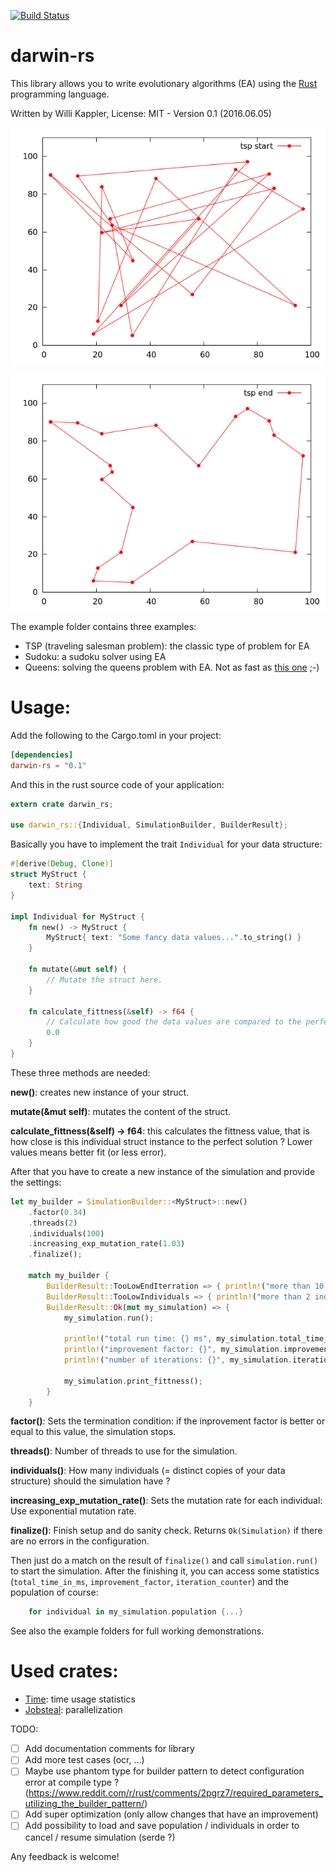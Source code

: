 [![Build Status](https://travis-ci.org/willi-kappler/darwin-rs.svg?branch=master)](https://travis-ci.org/willi-kappler/darwin-rs)

# darwin-rs
This library allows you to write evolutionary algorithms (EA) using the [Rust](https://www.rust-lang.org/) programming language.

Written by Willi Kappler, License: MIT - Version 0.1 (2016.06.05)


![tsp start](tsp_start.png)

![tsp end](tsp_end.png)

The example folder contains three examples:

- TSP (traveling salesman problem): the classic type of problem for EA
- Sudoku: a sudoku solver using EA
- Queens: solving the queens problem with EA. Not as fast as [this one](https://github.com/reem/rust-n-queens) ;-)

# Usage:
Add the following to the Cargo.toml in your project:

```toml
[dependencies]
darwin-rs = "0.1"
```

And this in the rust source code of your application:

```rust
extern crate darwin_rs;

use darwin_rs::{Individual, SimulationBuilder, BuilderResult};
```

Basically you have to implement the trait ```Individual``` for your data structure:

```rust
#[derive(Debug, Clone)]
struct MyStruct {
    text: String
}

impl Individual for MyStruct {
    fn new() -> MyStruct {
        MyStruct{ text: "Some fancy data values...".to_string() }
    }

    fn mutate(&mut self) {
        // Mutate the struct here.
    }

    fn calculate_fittness(&self) -> f64 {
        // Calculate how good the data values are compared to the perfect solution
        0.0
    }
}
```

These three methods are needed:

**new()**: creates new instance of your struct.

**mutate(&mut self)**: mutates the content of the struct.

**calculate_fittness(&self) -> f64**: this calculates the fittness value, that is how close is this individual struct instance to the perfect solution ? Lower values means better fit (or less error).


After that you have to create a new instance of the simulation and provide the settings:


```rust
let my_builder = SimulationBuilder::<MyStruct>::new()
    .factor(0.34)
    .threads(2)
    .individuals(100)
    .increasing_exp_mutation_rate(1.03)
    .finalize();

    match my_builder {
        BuilderResult::TooLowEndIterration => { println!("more than 10 iteratons needed") },
        BuilderResult::TooLowIndividuals => { println!("more than 2 individuals needed") },
        BuilderResult::Ok(mut my_simulation) => {
            my_simulation.run();

            println!("total run time: {} ms", my_simulation.total_time_in_ms);
            println!("improvement factor: {}", my_simulation.improvement_factor);
            println!("number of iterations: {}", my_simulation.iteration_counter);

            my_simulation.print_fittness();
        }
    }
```

**factor()**: Sets the termination condition: if the inprovement factor is better or equal to this value, the simulation stops.

**threads()**: Number of threads to use for the simulation.

**individuals()**: How many individuals (= distinct copies of your data structure) should the simulation have ?

**increasing_exp_mutation_rate()**: Sets the mutation rate for each individual: Use exponential mutation rate.

**finalize()**: Finish setup and do sanity check. Returns ```Ok(Simulation)``` if there are no errors in the configuration.

Then just do a match on the result of ```finalize()``` and call ```simulation.run()``` to start the simulation. After the finishing it, you can access some statistics (```total_time_in_ms```, ```improvement_factor```, ```iteration_counter```) and the population of course:

```rust
    for individual in my_simulation.population {...}
```

See also the example folders for full working demonstrations.


# Used crates:
- [Time](https://doc.rust-lang.org/time/time/index.html): time usage statistics
- [Jobsteal](https://github.com/rphmeier/jobsteal): parallelization

TODO:
- [ ] Add documentation comments for library
- [ ] Add more test cases (ocr, ...)
- [ ] Maybe use phantom type for builder pattern to detect configuration error at compile type ? (https://www.reddit.com/r/rust/comments/2pgrz7/required_parameters_utilizing_the_builder_pattern/)
- [ ] Add super optimization (only allow changes that have an improvement)
- [ ] Add possibility to load and save population / individuals in order to cancel / resume simulation (serde ?)

Any feedback is welcome!

